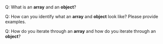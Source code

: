 Q: What is an **array** and an **object**?

Q: How can you identify what an **array** and **object** look like? Please provide examples.

Q: How do you iterate through an **array** and how do you iterate through an **object**?